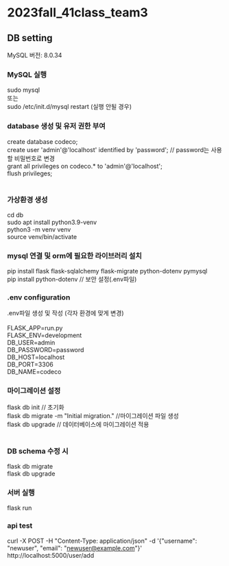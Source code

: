  # 2023fall_41class_team3

 ## DB setting
 MySQL 버전: 8.0.34

 ### MySQL 실행
 sudo mysql<br/>
 또는<br/>
 sudo /etc/init.d/mysql restart (실행 안될 경우)<br/>

### database 생성 및 유저 권한 부여
create database codeco; <br/>
create user 'admin'@'localhost' identified by 'password'; // password는 사용할 비밀번호로 변경<br/>
grant all privileges on codeco.* to 'admin'@'localhost';<br/>
flush privileges;<br/>
<br/>

### 가상환경 생성

cd db <br/>
sudo apt install python3.9-venv<br/>
python3 -m venv venv<br/>
source venv/bin/activate<br/>

### mysql 연결 및 orm에 필요한 라이브러리 설치
pip install flask flask-sqlalchemy flask-migrate python-dotenv pymysql<br/>
pip install python-dotenv // 보안 설정(.env파일)<br/>

### .env configuration
.env파일 생성 및 작성 (각자 환경에 맞게 변경)<br/>
<br/>
FLASK_APP=run.py<br/>
FLASK_ENV=development<br/>
DB_USER=admin<br/>
DB_PASSWORD=password<br/>
DB_HOST=localhost<br/>
DB_PORT=3306<br/>
DB_NAME=codeco<br/>

### 마이그레이션 설정
flask db init // 초기화<br/>
flask db migrate -m "Initial migration." //마이그레이션 파일 생성<br/>
flask db upgrade // 데이터베이스에 마이그레이션 적용<br/>
<br/>

### DB schema 수정 시
flask db migrate <br/>
flask db upgrade <br/>

### 서버 실행
flask run

### api test
curl -X POST -H "Content-Type: application/json" -d '{"username": "newuser", "email": "newuser@example.com"}' http://localhost:5000/user/add
